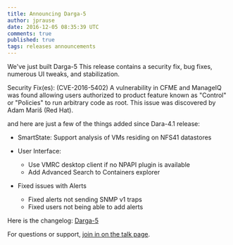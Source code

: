 ```yaml
---
title: Announcing Darga-5
author: jprause
date: 2016-12-05 08:35:39 UTC
comments: true
published: true
tags: releases announcements
---
```


We've just built Darga-5 This release contains a security fix, bug fixes, numerous UI tweaks, and stabilization.

Security Fix(es):
(CVE-2016-5402) A vulnerability in CFME and ManageIQ was found allowing users authorized to product feature known as "Control" or "Policies" to run arbitrary code as root.
This issue was discovered by Adam Mariš (Red Hat).

and here are just a few of the things added since Dara-4.1 release:
- SmartState: Support analysis of VMs residing on NFS41 datastores
- User Interface:
  * Use VMRC desktop client if no NPAPI plugin is available
  * Add Advanced Search to Containers explorer

- Fixed issues with Alerts
  * Fixed alerts not sending SNMP v1 traps
  * Fixed users not being able to add alerts

Here is the changelog:
[Darga-5](https://github.com/ManageIQ/manageiq/blob/darga/CHANGELOG.md)

For questions or support,
[join in on the talk page](http://talk.manageiq.org/).
